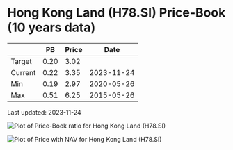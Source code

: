 # Hong Kong Land (H78.SI) Price-Book (10 years data)

|     | PB   | Price | Date       |
|-----|------|-------|------------|
| Target | 0.20 | 3.02  |  |
| Current | 0.22 | 3.35  | 2023-11-24 |
| Min | 0.19 | 2.97  | 2020-05-26 |
| Max | 0.51 | 6.25  | 2015-05-26 |

Last updated: 2023-11-24

![Plot of Price-Book ratio for Hong Kong Land (H78.SI)](H78_pb_10.png)

![Plot of Price with NAV for Hong Kong Land (H78.SI)](H78_price_nav_10.png)
